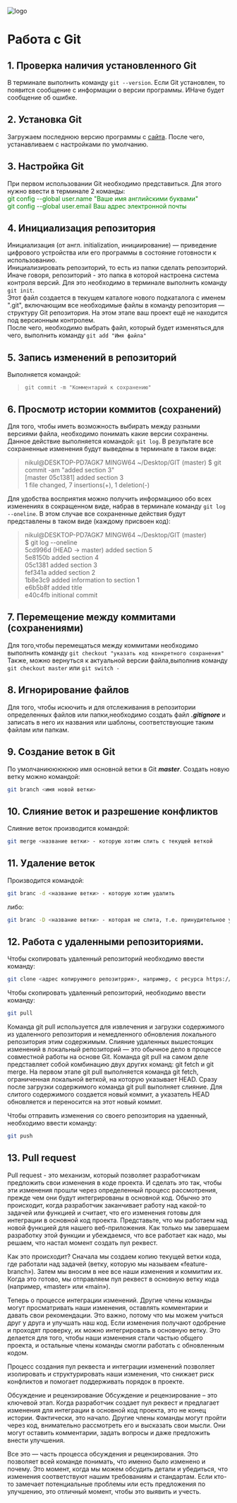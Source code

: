 ![logo](git6963.jpg)
# Работа с Git
## 1. Проверка наличия установленного Git
В терминале выполнить команду `git --version`. Если Git установлен, то появится сообщение с информации о версии программы. ИНаче будет сообщение об ошибке.

## 2. Установка Git
Загружаем последнюю версию программы с [сайта](https://git-scm.com/downloads). После чего, устанавливаем с настройками по умолчанию.

## 3. Настройка Git
При первом использовании Git необходимо представиться. Для этого нужно ввести в терминале 2 команды: <br>
<font color="green">
git config --global user.name "Ваше имя английскими буквами"<br>
git config --global user.email Ваш адрес электронной почты</font>

## 4. Инициализация репозитория
Инициализация (от англ. initialization, инициирование) — приведение цифрового устройства или его программы в состояние готовности к использованию.<br>
Инициализировать репозиторий, то есть из папки сделать репозиторий. Иначе говоря, репозиторий - это папка в которой настроена система контроля версий.
Для это необходимо в терминале выполнить команду `git init`. <br>
Этот файл создается в текущем каталоге нового подкаталога с именем ".git", включающим все необходимые файлы в команду репозитория — структуру Git репозитория. На этом этапе ваш проект ещё не находится под версионным контролем. <br>
После чего, необходимо выбрать файл, который будет изменяться,для чего, выполнить команду `git add "Имя файла"`

## 5. Запись изменений в репозиторий
Выполняется командой: 
>`git commit -m "Комментарий к сохранению"`

## 6. Просмотр истории коммитов (сохранений)
Для того, чтобы иметь возможность выбирать между разными версиями файла, необходимо понимать какие версии сохранены. <br> Данное действие выполняется командой: `git log`.
В результате все сохраненные изменения будут выведены в терминале в таком виде:
> nikul@DESKTOP-PD7AGK7 MINGW64 ~/Desktop/GIT (master)
$ git commit -am "added section 3" <br>
[master 05c1381] added section 3 <br>
 1 file changed, 7 insertions(+), 1 deletion(-)

Для удобства восприятия можно получить информациюо обо всех изменениях в сокращенном виде, набрав в терминале команду `git log --oneline`. В этом случае все сохраненные действия будут представлены в таком виде (каждому присвоен код):
> nikul@DESKTOP-PD7AGK7 MINGW64 ~/Desktop/GIT (master) <br>
$ git log --oneline<br>
5cd996d (HEAD -> master) added section 5<br>
5e8150b added section 4<br>
05c1381 added section 3<br>
fef341a added section 2<br>
1b8e3c9 added information to section 1<br>
e6b5b8f added title<br>
e40c4fb initional commit<br>

## 7. Перемещение между коммитами (сохранениями)
Для того,чтобы перемещаться между коммитами необходимо выполнить команду `git checkout "указать код конкретного сохранения"`<br>
Также, можно вернуться к актуальной версии файла,выполнив команду `git checkout master` или `git switch -`

## 8. Игнорирование файлов
Для того, чтобы искючить и для отслеживания в репозитории определенных файлов или папки,необходимо создать файл ***.gitignore*** и записать в него их названия или шаблоны, соответствующие таким файлам или папкам.

## 9. Создание веток в Git
По умолчаниюююююю имя основной ветки в Git ***master***.
Создать новую ветку можно командой:
```bash
git branch <имя новой ветки>
```

## 10. Слияние веток и разрешение конфликтов
Слияние веток производится командой:
```bash
git merge <название ветки> - которую хотим слить с текущей веткой
```

## 11. Удаление веток
Производится командой:
```bash
git branc -d <название ветки> - которую хотим удалить
```
либо:
```bash
git branc -D <название ветки> - которая не слита, т.е. принудительное удаление
```
## 12. Работа с удаленными репозиториями.
Чтобы скопировать удаленный репозиторий необходимо ввести команду:
```bash
git clone <адрес копируемого репозитррия>, например, с ресурса https://github.com/ 
```
Чтобы скопировать удаленный репозиторий, необходимо ввести команду:
```bash
git pull
```
Команда git pull используется для извлечения и загрузки содержимого из удаленного репозитория и немедленного обновления локального репозитория этим содержимым. Слияние удаленных вышестоящих изменений в локальный репозиторий — это обычное дело в процессе совместной работы на основе Git. Команда git pull на самом деле представляет собой комбинацию двух других команд: git fetch и git merge. На первом этапе git pull выполняется команда git fetch, ограниченная локальной веткой, на которую указывает HEAD. Сразу после загрузки содержимого команда git pull выполняет слияние. Для слитого содержимого создается новый коммит, а указатель HEAD обновляется и переносится на этот новый коммит.

Чтобы отправить изменения со своего репозитория на удаенный, необходимо ввести команду:
```bash
git push
```

## 13. Pull request
Pull request - это механизм, который позволяет разработчикам предложить свои изменения в коде проекта. И сделать это так, чтобы эти изменения прошли через определенный процесс рассмотрения, прежде чем они будут интегрированы в основной код.
Обычно это происходит, когда разработчик заканчивает работу над какой-то задачей или функцией и считает, что его изменения готовы для интеграции в основной код проекта. Представьте, что мы работаем над новой функцией для нашего веб-приложения. Как только мы завершаем разработку этой функции и убеждаемся, что все работает как надо, мы решаем, что настал момент создать пул реквест.

Как это происходит? Сначала мы создаем копию текущей ветки кода, где работали над задачей (ветку, которую мы называем «feature-branch»). Затем мы вносим в нее все наши изменения и коммитим их. Когда это готово, мы отправляем пул реквест в основную ветку кода (например, «master» или «main»).

Теперь о процессе интеграции изменений. Другие члены команды могут просматривать наши изменения, оставлять комментарии и давать свои рекомендации. Это важно, потому что мы можем учиться друг у друга и улучшать наш код. Если изменения получают одобрение и проходят проверку, их можно интегрировать в основную ветку. Это делается для того, чтобы наши изменения стали частью общего проекта, и остальные члены команды смогли работать с обновленным кодом.

Процесс создания пул реквеста и интеграции изменений позволяет изолировать и структурировать наши изменения, что снижает риск конфликтов и помогает поддерживать порядок в проекте.

Обсуждение и рецензирование 
Обсуждение и рецензирование – это ключевой этап. Когда разработчик создает пул реквест и предлагает изменения для интеграции в основной код проекта, это не конец истории. Фактически, это начало. Другие члены команды могут пройти через код, внимательно рассмотреть его и высказать свои мысли. Они могут оставить комментарии, задать вопросы и даже предложить внести улучшения.

Все это — часть процесса обсуждения и рецензирования. Это позволяет всей команде понимать, что именно было изменено и почему. Это момент, когда мы можем обсудить детали и убедиться, что изменения соответствуют нашим требованиям и стандартам. Если кто-то замечает потенциальные проблемы или есть предложения по улучшению, это отличный момент, чтобы это выявить и учесть.
